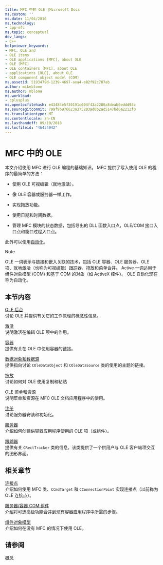 ```yaml
---
title: MFC 中的 OLE |Microsoft Docs
ms.custom: ''
ms.date: 11/04/2016
ms.technology:
- cpp-mfc
ms.topic: conceptual
dev_langs:
- C++
helpviewer_keywords:
- MFC, OLE and
- OLE items
- OLE applications [MFC], about OLE
- OLE [MFC]
- OLE containers [MFC], about OLE
- applications [OLE], about OLE
- OLE component object model (COM)
ms.assetid: 5193479d-1239-4697-aea4-e82f92c707ab
author: mikeblome
ms.author: mblome
ms.workload:
- cplusplus
ms.openlocfilehash: e43484e5f30191c604f43a2280a8deab6eddd93c
ms.sourcegitcommit: 799f9b976623a375203ad8b2ad5147bd6a2212f0
ms.translationtype: MT
ms.contentlocale: zh-CN
ms.lasthandoff: 09/19/2018
ms.locfileid: "46434942"
---
```

# <a name="ole-in-mfc"></a>MFC 中的 OLE

本文介绍使用 MFC 进行 OLE 编程的基础知识。 MFC 提供了写入使用 OLE 的程序的最简单的方法：

- 使用 OLE 可视编辑（就地激活）。

- 像 OLE 容器或服务器一样工作。

- 实现拖放功能。

- 使用日期和时间数据。

- 管理 MFC 模块的状态数据，包括导出的 DLL 函数入口点，OLE/COM 接口入口点和窗口过程入口点。

此外可以使用[自动化](../mfc/automation.md)。

> [!NOTE]
>  OLE 一词表示与链接和嵌入关联的技术，包括 OLE 容器、OLE 服务器、OLE 项、就地激活（也称为可视编辑）跟踪器、拖放和菜单合并。 Active 一词适用于组件对象模型 (COM) 和基于 COM 的对象（如 ActiveX 控件）。 OLE 自动化现在称为自动化。

## <a name="in-this-section"></a>本节内容

[OLE 后台](../mfc/ole-background.md)<br/>
讨论 OLE 并提供有关它的工作原理的概念性信息。

[激活](../mfc/activation-cpp.md)<br/>
说明激活在编辑 OLE 项中的作用。

[容器](../mfc/containers.md)<br/>
提供有关在 OLE 中使用容器的链接。

[数据对象和数据源](../mfc/data-objects-and-data-sources-ole.md)<br/>
提供指向讨论 `COleDataObject` 和 `COleDataSource` 类的使用的主题的链接。

[拖放](../mfc/drag-and-drop-ole.md)<br/>
讨论如何对 OLE 使用复制和粘贴

[OLE 菜单和资源](../mfc/menus-and-resources-ole.md)<br/>
说明菜单和资源在 MFC OLE 文档应用程序中的使用。

[注册](../mfc/registration.md)<br/>
讨论服务器安装和初始化。

[服务器](../mfc/servers.md)<br/>
介绍如何创建供容器应用程序使用的 OLE 项（或组件）。

[跟踪器](../mfc/trackers.md)<br/>
提供有关 `CRectTracker` 类的信息，该类提供了一个供用户与 OLE 客户端项交互的图形界面。

## <a name="related-sections"></a>相关章节

[连接点](../mfc/connection-points.md)<br/>
介绍如何使用 MFC 类、`CCmdTarget` 和 `CConnectionPoint` 实现连接点（以前称为 OLE 连接点）。

[服务器/容器 COM 组件](../mfc/containers-advanced-features.md)<br/>
介绍将可选高级功能合并到现有容器应用程序中所需的步骤。

[组件对象模型](/windows/desktop/com/the-component-object-model)<br/>
介绍如何在没有 MFC 的情况下使用 OLE。

## <a name="see-also"></a>请参阅

[概念](../mfc/mfc-concepts.md)

